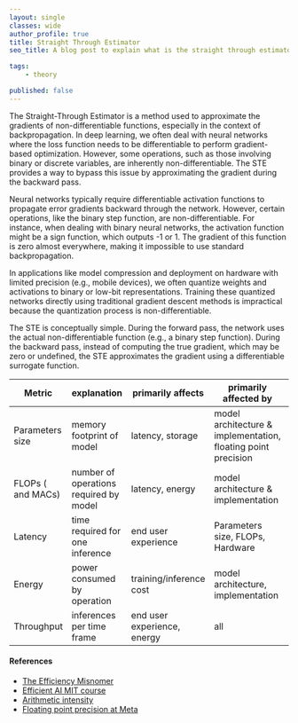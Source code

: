 ```yaml
---
layout: single
classes: wide
author_profile: true
title: Straight Through Estimator
seo_title: A blog post to explain what is the straight through estimator which is used a lot in deep learning.

tags:
    - theory

published: false
---
```

The Straight-Through Estimator is a method used to approximate the gradients of non-differentiable functions, especially in the context of backpropagation. In deep learning, we often deal with neural networks where the loss function needs to be differentiable to perform gradient-based optimization. However, some operations, such as those involving binary or discrete variables, are inherently non-differentiable. The STE provides a way to bypass this issue by approximating the gradient during the backward pass. 

Neural networks typically require differentiable activation functions to propagate error gradients backward through the network. However, certain operations, like the binary step function, are non-differentiable. For instance, when dealing with binary neural networks, the activation function might be a sign function, which outputs -1 or 1. The gradient of this function is zero almost everywhere, making it impossible to use standard backpropagation.


In applications like model compression and deployment on hardware with limited precision (e.g., mobile devices), we often quantize weights and activations to binary or low-bit representations. Training these quantized networks directly using traditional gradient descent methods is impractical because the quantization process is non-differentiable.

The STE is conceptually simple. During the forward pass, the network uses the actual non-differentiable function (e.g., a binary step function). During the backward pass, instead of computing the true gradient, which may be zero or undefined, the STE approximates the gradient using a differentiable surrogate function.





<script type="text/javascript" async
  src="https://cdn.mathjax.org/mathjax/latest/MathJax.js?config=TeX-MML-AM_CHTML">
</script>




| Metric                  | explanation               | primarily affects                                | primarily affected by        | hardware independent |
|------------------------ |---------------- |----------------------------------------|------------------------|--------------|
| Parameters size         | memory footprint of model                | latency, storage                     | model architecture & implementation,  floating point precision | ✅|
| FLOPs ( and MACs)       | number of operations required by model                 | latency, energy         | model architecture & implementation | ✅|
| Latency                 | time required for one inference                |  end user experience | Parameters size, FLOPs, Hardware| ❌ |
| Energy                  | power consumed by operation                | training/inference cost | model architecture, implementation | ❌ |
| Throughput               | inferences per time frame | end user experience, energy  | all |  ❌ |


#### References
- [The Efficiency Misnomer](https://arxiv.org/abs/2110.12894)
- [Efficient AI MIT course](https://hanlab.mit.edu/courses/2023-fall-65940)
- [Arithmetic intensity](https://docs.nvidia.com/deeplearning/performance/dl-performance-gpu-background/index.html#understand-perf)
- [Floating point precision at Meta](https://engineering.fb.com/2018/11/08/ai-research/floating-point-math/)